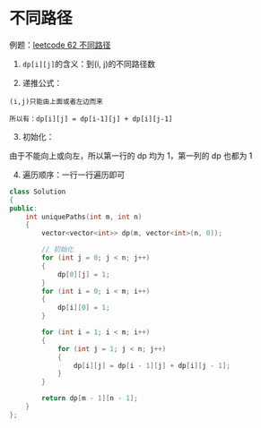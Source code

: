 # 不同路径

例题：[leetcode 62 不同路径](https://leetcode.cn/problems/unique-paths/description/)

1. `dp[i][j]`的含义：到(i, j)的不同路径数

2. 递推公式：

```
(i,j)只能由上面或者左边而来

所以有：dp[i][j] = dp[i-1][j] + dp[i][j-1]
```

3. 初始化：

由于不能向上或向左，所以第一行的 dp 均为 1，第一列的 dp 也都为 1

4. 遍历顺序：一行一行遍历即可

```cpp
class Solution
{
public:
    int uniquePaths(int m, int n)
    {
        vector<vector<int>> dp(m, vector<int>(n, 0));

        // 初始化
        for (int j = 0; j < n; j++)
        {
            dp[0][j] = 1;
        }
        for (int i = 0; i < m; i++)
        {
            dp[i][0] = 1;
        }

        for (int i = 1; i < m; i++)
        {
            for (int j = 1; j < n; j++)
            {
                dp[i][j] = dp[i - 1][j] + dp[i][j - 1];
            }
        }

        return dp[m - 1][n - 1];
    }
};
```
